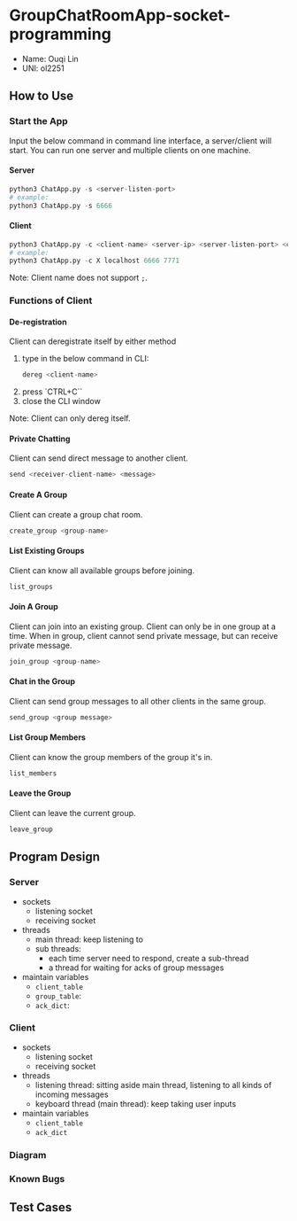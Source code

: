 # GroupChatRoomApp-socket-programming
- Name: Ouqi Lin
- UNI: ol2251

## How to Use

### Start the App
Input the below command in command line interface, a server/client will start. You can run one server and multiple clients on one machine. 

#### Server
```python
python3 ChatApp.py -s <server-listen-port>
# example:
python3 ChatApp.py -s 6666
```

#### Client

```python
python3 ChatApp.py -c <client-name> <server-ip> <server-listen-port> <client-listen-port>
# example:
python3 ChatApp.py -c X localhost 6666 7771
```
Note: Client name does not support `;`.

### Functions of Client

#### De-registration
Client can deregistrate itself by either method
1.  type in the below command in CLI:
    ```python
    dereg <client-name>
    ```
2.  press `CTRL+C``
3.  close the CLI window  

Note: Client can only dereg itself.

#### Private Chatting
Client can send direct message to another client.
```python
send <receiver-client-name> <message>
```

#### Create A Group
Client can create a group chat room.
```python
create_group <group-name>
```

#### List Existing Groups
Client can know all available groups before joining.
```python
list_groups
```

#### Join A Group
Client can join into an existing group. Client can only be in one group at a time. When in group, client cannot send private message, but can receive private message.
```python
join_group <group-name>
```

#### Chat in the Group
Client can send group messages to all other clients in the same group.
```python
send_group <group message>
```

#### List Group Members
Client can know the group members of the group it's in.
```python
list_members
```

#### Leave the Group
Client can leave the current group.
```python
leave_group
```

## Program Design
### Server 
- sockets
  - listening socket
  - receiving socket
- threads
  - main thread: keep listening to 
  - sub threads: 
    - each time server need to respond, create a sub-thread
    - a thread for waiting for acks of group messages
- maintain variables
  - `client_table`
  - `group_table`:
  - `ack_dict`:

### Client
- sockets
  - listening socket
  - receiving socket
- threads
  - listening thread: sitting aside main thread, listening to all kinds of incoming messages
  - keyboard thread (main thread): keep taking user inputs
- maintain variables
  - `client_table`
  - `ack_dict`
  
### Diagram

### Known Bugs


## Test Cases
